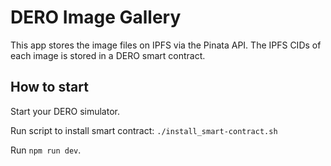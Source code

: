 # DERO Image Gallery

This app stores the image files on IPFS via the Pinata API. The IPFS CIDs of each image is stored in a DERO smart contract.

## How to start

Start your DERO simulator.

Run script to install smart contract: `./install_smart-contract.sh`

Run `npm run dev`.
